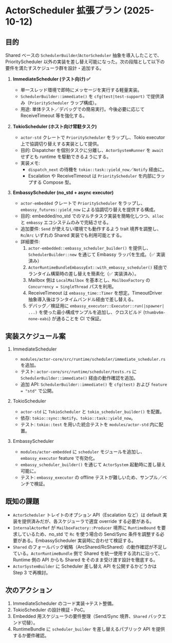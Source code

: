 # ActorScheduler 拡張プラン (2025-10-12)

## 目的
Shared ベースの `SchedulerBuilder`/`ActorScheduler` 抽象を導入したことで、PriorityScheduler 以外の実装を差し替え可能になった。次の段階として以下の要件を満たすスケジューラ群を設計・追加する。

1. **ImmediateScheduler (テスト向け) ✅**
   - 単一スレッド環境で即時にメッセージを実行する軽量実装。
   - `SchedulerBuilder::immediate()` を `cfg(test|test-support)` で提供済み（`PriorityScheduler` ラップ構成）。
   - 用途: 単体テスト／デバッグでの簡易実行。今後必要に応じて ReceiveTimeout 等を強化する。

2. **TokioScheduler (ホスト向け常駐タスク)**
   - `actor-std` クレートで `PriorityScheduler` をラップし、Tokio executor 上で協調切り替えする実装として提供。
   - 目的: Dispatcher を個別タスクに分離し、`ActorSystemRunner` を `await` せずとも runtime を駆動できるようにする。
   - 実装メモ:
     - `dispatch_next` の待機を `tokio::task::yield_now`／`Notify` 経由に。
     - Escalation や ReceiveTimeout は `PriorityScheduler` を内部にラップする Compose 型。

3. **EmbassyScheduler (no_std + async executor)**
   - `actor-embedded` クレートで `PriorityScheduler` をラップし、`embassy_futures::yield_now` による協調切り替えを提供する構成。
   - 目的: embedded/no_std でのマルチタスク実装を簡略化しつつ、`alloc` と `embassy` エコシステムのみで完結させる。
   - 追加要件: `Send` が使えない環境でも動作するよう trait 境界を調整し、`Rc`/`Arc` いずれの Shared 実装でも利用可能とする。
   - 詳細要件:
     1. `actor-embedded::embassy_scheduler_builder()` を提供し、`SchedulerBuilder::new` を通じて Embassy ラッパを生成。（✅ 実装済み）
     2. `ActorRuntimeBundleEmbassyExt::with_embassy_scheduler()` 経由でランタイム構築時の差し替えを簡素化（✅ 実装済み）。
     3. Mailbox 側は `LocalMailbox` を基本とし、`MailboxFactory` の `Concurrency = SingleThread` パスを利用。
     4. ReceiveTimeout は `embassy_time::Timer` を想定。TimeoutDriver 抽象導入後はランタイムバンドル経由で差し替える。
     5. デバッグ／検証用に `embassy_executor::Executor::run(|spawner| ...)` を使った最小構成サンプルを追加し、クロスビルド (`thumbv6m-none-eabi`) が通ることを CI で保証。

## 実装スケジュール案
1. ImmediateScheduler
   - `modules/actor-core/src/runtime/scheduler/immediate_scheduler.rs` を追加。
   - テスト: `actor-core/src/runtime/scheduler/tests.rs` に `SchedulerBuilder::immediate()` 経由の動作確認を追加。
   - 追加 API: `SchedulerBuilder::immediate()` を `cfg(test)` および `feature = "std"` で公開。

2. TokioScheduler
   - `actor-std` に `TokioScheduler` と `tokio_scheduler_builder()` を配置。
   - 依存: `tokio::sync::Notify`、`tokio::task::yield_now`。
   - テスト: `tokio::test` を用いた統合テストを `modules/actor-std` 内に配置。

3. EmbassyScheduler
   - `modules/actor-embedded` に `scheduler` モジュールを追加し、`embassy_executor` feature で有効化。
   - `embassy_scheduler_builder()` を通じて `ActorSystem` 起動時に差し替え可能に。
   - テスト: `embassy_executor` の offline テストが難しいため、サンプル／ベンチで検証。

## 既知の課題
- `ActorScheduler` トレイトのオプション API（Escalation など）は default 実装を提供済みだが、各スケジューラで適宜 override する必要がある。
- `InternalActorRef` が `MailboxFactory::Producer` 境界に `RuntimeBound` を要求しているため、no_std で `Rc` を使う場合の Send/Sync 条件を調整する必要がある。EmbassyScheduler 実装時に合わせて検証する。
- `Shared` のフォールバック戦略（ArcShared/RcShared）の動作確認が不足している。`ActorRuntimeBundle` 側で Shared を統一使用する流れに沿って、Runtime 側の API からも Shared をそのまま受け渡す設計を徹底する。
- `ActorSystemBuilder` に Scheduler 差し替え API を公開するかどうかは Step 3 で再検討。

## 次のアクション
1. ImmediateScheduler のコード実装→テスト整備。
2. TokioScheduler の設計検証・PoC。
3. Embedded 用スケジューラの要件整理（Send/Sync 境界、`Shared` バックエンド切替）。
4. RuntimeBundle に `scheduler_builder` を差し替えるパブリック API を提供するか要件確認。
